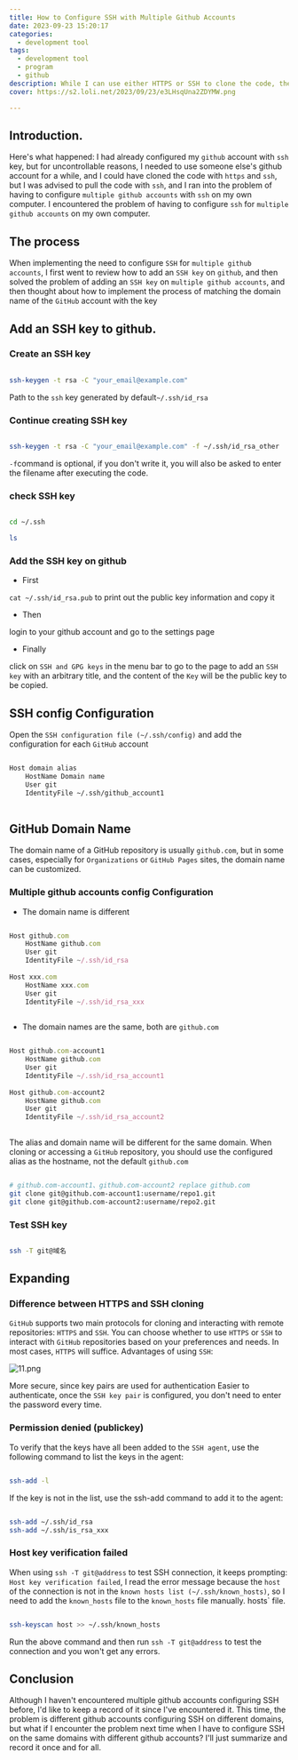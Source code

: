 ```yaml
---
title: How to Configure SSH with Multiple Github Accounts
date: 2023-09-23 15:20:17
categories:
  - development tool
tags:
  - development tool
  - program
  - github
description: While I can use either HTTPS or SSH to clone the code, the most recommended way is to use SSH.This leads to a problem,Here's how to solve this problem.
cover: https://s2.loli.net/2023/09/23/e3LHsqUna2ZDYMW.png

---
```



## Introduction.

Here's what happened: I had already configured my `github` account with `ssh` key, but for uncontrollable reasons, I needed to use someone else's github account for a while, and I could have cloned the code with `https` and `ssh`, but I was advised to pull the code with `ssh`, and I ran into the problem of having to configure `multiple github accounts` with `ssh` on my own computer. I encountered the problem of having to configure `ssh` for `multiple github accounts` on my own computer.

## The process

When implementing the need to configure `SSH` for `multiple github accounts`, I first went to review how to add an `SSH key` on `github`, and then solved the problem of adding an `SSH key` on `multiple github accounts`, and then thought about how to implement the process of matching the domain name of the `GitHub` account with the key

## Add an SSH key to github.

### Create an SSH key

```bash

ssh-keygen -t rsa -C "your_email@example.com"

```

Path to the `ssh` key generated by default`~/.ssh/id_rsa`

### Continue creating SSH key

```bash

ssh-keygen -t rsa -C "your_email@example.com" -f ~/.ssh/id_rsa_other


```

`-f`command is optional, if you don't write it, you will also be asked to enter the filename after executing the code.

### check SSH key

```bash

cd ~/.ssh

ls

```

### Add the SSH key on github

- First

 `cat ~/.ssh/id_rsa.pub` to print out the public key information and copy it
- Then

login to your github account and go to the settings page

- Finally

click on `SSH and GPG keys` in the menu bar to go to the page to add an `SSH key` with an arbitrary title, and the content of the `Key` will be the public key to be copied.

## SSH config Configuration

Open the ``SSH configuration file (~/.ssh/config)`` and add the configuration for each ``GitHub`` account

```bash

Host domain alias
    HostName Domain name
    User git
    IdentityFile ~/.ssh/github_account1
    
```
## GitHub Domain Name

The domain name of a GitHub repository is usually `github.com`, but in some cases, especially for `Organizations` or `GitHub Pages` sites, the domain name can be customized.

### Multiple github accounts config Configuration

- The domain name is different

```javascript

Host github.com
    HostName github.com
    User git
    IdentityFile ~/.ssh/id_rsa
    
Host xxx.com
    HostName xxx.com
    User git
    IdentityFile ~/.ssh/id_rsa_xxx
    
```

- The domain names are the same, both are `github.com`
```javascript

Host github.com-account1
    HostName github.com
    User git
    IdentityFile ~/.ssh/id_rsa_account1
    
Host github.com-account2
    HostName github.com
    User git
    IdentityFile ~/.ssh/id_rsa_account2
    
```

The alias and domain name will be different for the same domain. When cloning or accessing a `GitHub` repository, you should use the configured alias as the hostname, not the default `github.com`

```bash

# github.com-account1、github.com-account2 replace github.com
git clone git@github.com-account1:username/repo1.git
git clone git@github.com-account2:username/repo2.git

```

### Test SSH key

```bash

ssh -T git@域名

```

## Expanding

### Difference between HTTPS and SSH cloning

`GitHub` supports two main protocols for cloning and interacting with remote repositories: `HTTPS` and `SSH`. You can choose whether to use `HTTPS` or `SSH` to interact with `GitHub` repositories based on your preferences and needs. In most cases, `HTTPS` will suffice.
Advantages of using `SSH`:

![11.png](https://s2.loli.net/2023/09/23/e3LHsqUna2ZDYMW.png)

More secure, since key pairs are used for authentication
Easier to authenticate, once the `SSH key pair` is configured, you don't need to enter the password every time.

### Permission denied (publickey)

To verify that the keys have all been added to the `SSH agent`, use the following command to list the keys in the agent:

```bash

ssh-add -l

```

If the key is not in the list, use the ssh-add command to add it to the agent:

```bash

ssh-add ~/.ssh/id_rsa
ssh-add ~/.ssh/is_rsa_xxx

```

### Host key verification failed

When using `ssh -T git@address` to test SSH connection, it keeps prompting: `Host key verification failed`, I read the error message because the `host` of the connection is not in the `known hosts list (~/.ssh/known_hosts)`, so I need to add the `known_hosts` file to the `known_hosts` file manually. hosts` file.

```bash

ssh-keyscan host >> ~/.ssh/known_hosts

```

Run the above command and then run `ssh -T git@address` to test the connection and you won't get any errors.

## Conclusion

Although I haven't encountered multiple github accounts configuring SSH before, I'd like to keep a record of it since I've encountered it. This time, the problem is different github accounts configuring SSH on different domains, but what if I encounter the problem next time when I have to configure SSH on the same domains with different github accounts? I'll just summarize and record it once and for all.
